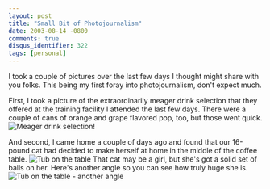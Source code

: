 ```yaml
---
layout: post
title: "Small Bit of Photojournalism"
date: 2003-08-14 -0800
comments: true
disqus_identifier: 322
tags: [personal]
---
```

I took a couple of pictures over the last few days I thought might share
with you folks. This being my first foray into photojournalism, don't
expect much.

 First, I took a picture of the extraordinarily meager drink selection
that they offered at the training facility I attended the last few days.
There were a couple of cans of orange and grape flavored pop, too, but
those went quick.
 ![Meager drink
selection!](https://hyqi8g.blu.livefilestore.com/y2plwbOvzsmffCoVne4eOlbHOktpG-7UD8u-yjF6mXaDUAAtrGcpgUMEY962ntu_f_zULm40sFZ9YxUkEBah-SZ3wJMimshi7wDww-mYclXE7k/20030814popselection.jpg?psid=1)

 And second, I came home a couple of days ago and found that our
16-pound cat had decided to make herself at home in the middle of the
coffee table.
 ![Tub on the
table](https://hyqi8g.blu.livefilestore.com/y2pjFpKncejfb9GVv57CJ2h_XBp9FnYxQ6zOFx1j1s2pflK8sNkNjV2yX5qIIJDWk_quKDaMejlwMexjP3uo5jWHnBkcOX_2LHACdHNayOZy7U/20030814tubtable1.jpg?psid=1)
 That cat may be a girl, but she's got a solid set of balls on her.
 Here's another angle so you can see how truly huge she is.
 ![Tub on the table - another
angle](https://hyqi8g.blu.livefilestore.com/y2pOxUdjSV773N75JqhbNJM0ms9X76_QAR-aGFBV2NEsTAYLnoyloL2M3IWyfUQhnCDhd204dyZ-JtTfaS2Q7dqu4E6Wyxo7JpNGqRSB2pwYME/20030814tubtable2.jpg?psid=1)

